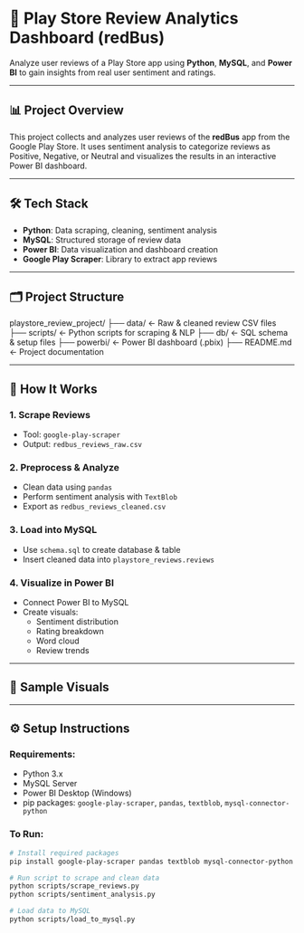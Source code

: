 # 📱 Play Store Review Analytics Dashboard (redBus)

Analyze user reviews of a Play Store app using **Python**, **MySQL**, and **Power BI** to gain insights from real user sentiment and ratings.

---

## 📊 Project Overview

This project collects and analyzes user reviews of the **redBus** app from the Google Play Store. It uses sentiment analysis to categorize reviews as Positive, Negative, or Neutral and visualizes the results in an interactive Power BI dashboard.

---

## 🛠️ Tech Stack

- **Python**: Data scraping, cleaning, sentiment analysis
- **MySQL**: Structured storage of review data
- **Power BI**: Data visualization and dashboard creation
- **Google Play Scraper**: Library to extract app reviews

---

## 🗂️ Project Structure

playstore_review_project/
├── data/ ← Raw & cleaned review CSV files
├── scripts/ ← Python scripts for scraping & NLP
├── db/ ← SQL schema & setup files
├── powerbi/ ← Power BI dashboard (.pbix)
├── README.md ← Project documentation

---

## 📌 How It Works

### 1. **Scrape Reviews**
- Tool: `google-play-scraper`
- Output: `redbus_reviews_raw.csv`

### 2. **Preprocess & Analyze**
- Clean data using `pandas`
- Perform sentiment analysis with `TextBlob`
- Export as `redbus_reviews_cleaned.csv`

### 3. **Load into MySQL**
- Use `schema.sql` to create database & table
- Insert cleaned data into `playstore_reviews.reviews`

### 4. **Visualize in Power BI**
- Connect Power BI to MySQL
- Create visuals:
  - Sentiment distribution
  - Rating breakdown
  - Word cloud
  - Review trends

---

## 📎 Sample Visuals

---

## ⚙️ Setup Instructions

### Requirements:
- Python 3.x
- MySQL Server
- Power BI Desktop (Windows)
- pip packages: `google-play-scraper`, `pandas`, `textblob`, `mysql-connector-python`

### To Run:
```bash
# Install required packages
pip install google-play-scraper pandas textblob mysql-connector-python

# Run script to scrape and clean data
python scripts/scrape_reviews.py
python scripts/sentiment_analysis.py

# Load data to MySQL
python scripts/load_to_mysql.py
